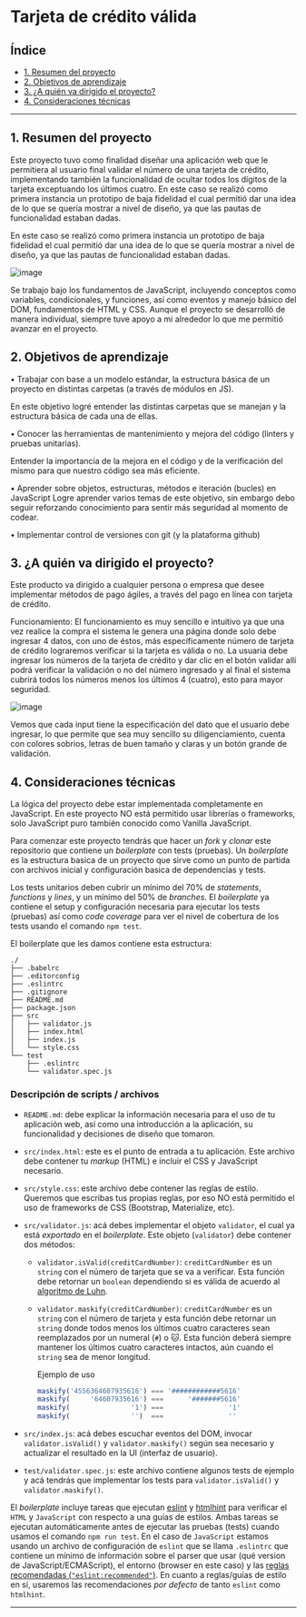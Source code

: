 # Tarjeta de crédito válida

## Índice

* [1. Resumen del proyecto](#1-preámbulo)
* [2. Objetivos de aprendizaje](#2-resumen-del-proyecto)
* [3. ¿A quién va dirigido el proyecto?](#3-consideraciones-generales)
* [4. Consideraciones técnicas](#6-consideraciones-técnicas)


***

## 1. Resumen del proyecto

Este proyecto tuvo como finalidad diseñar una aplicación web que le permitiera al usuario final 
validar el número de una tarjeta de crédito, implementando también la funcionalidad de ocultar 
todos los dígitos de la tarjeta exceptuando los últimos cuatro.
En este caso se realizó como primera instancia un prototipo de baja fidelidad el cual permitió 
dar una idea de lo que se quería mostrar a nivel de diseño, ya que las pautas de funcionalidad 
estaban dadas.

En este caso se realizó como primera instancia un prototipo de baja fidelidad el cual
permitió dar una idea de lo que se quería mostrar a nivel de diseño, ya que las pautas de 
funcionalidad estaban dadas.

![image](https://github.com/LinaAtehortua/DEV007-card-validation/assets/129763647/e20b5783-233e-4d0a-9203-c4b74ea8c633)



Se trabajo bajo los fundamentos de JavaScript, incluyendo conceptos como variables, condicionales, y funciones, 
así como eventos y manejo básico del DOM, fundamentos de HTML y CSS. Aunque el proyecto se desarrolló de manera 
individual, siempre tuve apoyo a mi alrededor lo que me permitió avanzar en el proyecto.







## 2. Objetivos de aprendizaje

•	Trabajar con base a un modelo estándar, la estructura básica de un proyecto en distintas carpetas 
(a través de módulos en JS).

En este objetivo logré entender las distintas carpetas que se manejan y la estructura básica de cada una de ellas.


•	Conocer las herramientas de mantenimiento y mejora del código (linters y pruebas unitarias).

Entender la importancia de la mejora en el código y de la verificación del mismo para que nuestro código sea más eficiente.


•	Aprender sobre objetos, estructuras, métodos e iteración (bucles) en JavaScript
Logre aprender varios temas de este objetivo, sin embargo debo seguir reforzando conocimiento para sentir más seguridad al momento de codear.


•	Implementar control de versiones con git (y la plataforma github)


## 3. ¿A quién va dirigido el proyecto?

Este producto va dirigido a cualquier persona o empresa que desee implementar métodos de pago ágiles, 
a través del pago en línea con tarjeta de crédito. 


Funcionamiento:
El funcionamiento es muy sencillo e intuitivo ya que una vez realice la compra el sistema le genera
una página donde solo debe ingresar 4 datos, con uno de éstos, más específicamente número de tarjeta 
de crédito lograremos verificar si la tarjeta es válida o no.
La usuaria debe ingresar los números de la tarjeta de crédito y dar clic en el botón validar allí podrá 
verificar la validación o no del número ingresado y al final el sistema cubrirá todos los números menos 
los últimos 4 (cuatro), esto para mayor seguridad. 


![image](https://github.com/LinaAtehortua/DEV007-card-validation/assets/129763647/b75f732c-ac56-4c4b-9e7d-472943b4e94f)



Vemos que cada input tiene la especificación del dato que el usuario debe ingresar, lo que permite que sea muy sencillo su diligenciamiento, cuenta con colores sobrios, letras de buen tamaño y claras y un botón grande de validación.





## 4. Consideraciones técnicas

La lógica del proyecto debe estar implementada completamente en JavaScript. En
este proyecto NO está permitido usar librerías o frameworks, solo JavaScript
puro también conocido como Vanilla JavaScript.

Para comenzar este proyecto tendrás que hacer un _fork_ y _clonar_ este
repositorio que contiene un _boilerplate_ con tests (pruebas). Un _boilerplate_
es la estructura basica de un proyecto que sirve como un punto de partida con
archivos inicial y configuración basica de dependencias y tests.

Los tests unitarios deben cubrir un mínimo del 70% de _statements_, _functions_
y _lines_, y un mínimo del 50% de _branches_. El _boilerplate_ ya contiene el
setup y configuración necesaria para ejecutar los tests (pruebas) así como _code
coverage_ para ver el nivel de cobertura de los tests usando el comando `npm
test`.

El boilerplate que les damos contiene esta estructura:

```text
./
├── .babelrc
├── .editorconfig
├── .eslintrc
├── .gitignore
├── README.md
├── package.json
├── src
│   ├── validator.js
│   ├── index.html
│   ├── index.js
│   └── style.css
└── test
    ├── .eslintrc
    └── validator.spec.js
```

### Descripción de scripts / archivos

* `README.md`: debe explicar la información necesaria para el uso de tu aplicación
  web, así como una introducción a la aplicación, su funcionalidad y decisiones de
  diseño que tomaron.
* `src/index.html`: este es el punto de entrada a tu aplicación. Este archivo
  debe contener tu _markup_ (HTML) e incluir el CSS y JavaScript necesario.
* `src/style.css`: este archivo debe contener las reglas de estilo. Queremos que
  escribas tus propias reglas, por eso NO está permitido el uso de frameworks de
  CSS (Bootstrap, Materialize, etc).
* `src/validator.js`: acá debes implementar el objeto `validator`, el cual ya está
  _exportado_ en el _boilerplate_. Este objeto (`validator`) debe contener dos
  métodos:
  - `validator.isValid(creditCardNumber)`: `creditCardNumber` es un `string`
     con el número de tarjeta que se va a verificar. Esta función debe retornar
     un `boolean` dependiendo si es válida de acuerdo al [algoritmo de Luhn](https://es.wikipedia.org/wiki/Algoritmo_de_Luhn).
  - `validator.maskify(creditCardNumber)`: `creditCardNumber` es un `string` con
    el número de tarjeta y esta función debe retornar un `string` donde todos menos
    los últimos cuatro caracteres sean reemplazados por un numeral (`#`) o 🐱.
    Esta función deberá siempre mantener los últimos cuatro caracteres
    intactos, aún cuando el `string` sea de menor longitud.

    Ejemplo de uso

    ```js
    maskify('4556364607935616') === '############5616'
    maskify(     '64607935616') ===      '#######5616'
    maskify(               '1') ===                '1'
    maskify(               '')  ===                ''
    ```

* `src/index.js`: acá debes escuchar eventos del DOM, invocar
  `validator.isValid()` y `validator.maskify()` según sea necesario y
  actualizar el resultado en la UI (interfaz de usuario).
* `test/validator.spec.js`: este archivo contiene algunos tests de ejemplo y acá
  tendrás que implementar los tests para `validator.isValid()` y `validator.maskify()`.

El _boilerplate_ incluye tareas que ejecutan [eslint](https://eslint.org/) y
[htmlhint](https://github.com/yaniswang/HTMLHint) para verificar el `HTML` y
`JavaScript` con respecto a una guías de estilos. Ambas tareas se ejecutan
automáticamente antes de ejecutar las pruebas (tests) cuando usamos el comando
`npm run test`. En el caso de `JavaScript` estamos usando un archivo de
configuración de `eslint` que se llama `.eslintrc` que contiene un mínimo de
información sobre el parser que usar (qué version de JavaScript/ECMAScript), el
entorno (browser en este caso) y las [reglas recomendadas (`"eslint:recommended"`)](https://eslint.org/docs/rules/).
En cuanto a reglas/guías de estilo en sí,
usaremos las recomendaciones _por defecto_ de tanto `eslint` como `htmlhint`.

***

